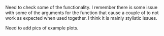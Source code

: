 Need to check some of the functionality. I remember there is some issue with some of the arguments for the function that cause a couple of to not work as expected when used together. I think it is mainly stylistic issues. 

Need to add pics of example plots.